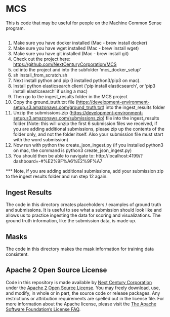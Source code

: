 # MCS

This is code that may be useful for people on the Machine Common Sense
program.

## 

 1. Make sure you have docker installed (Mac - brew install docker)
 2. Make sure you have wget installed (Mac - brew install wget)
 3. Make sure you have git installed (Mac - brew install git)
 4. Check out the project here:  https://github.com/NextCenturyCorporation/MCS
 5. cd into the project and into the subfolder ‘mcs_docker_setup’
 6. sh install_from_scratch.sh
 7. Next install python and pip (I installed python3/pip3 on mac). 
 8. Install python elasticsearch client ('pip install elasticsearch', or ‘pip3 install elasticsearch’ if using a mac)
 9. Then go to the ingest_results folder in the MCS project
10. Copy the ground_truth.txt file (https://development-environment-setup.s3.amazonaws.com/ground_truth.txt) into the ingest_results folder
11. Unzip the submissions.zip (https://development-environment-setup.s3.amazonaws.com/submissions.zip) file into the ingest_results folder (Note:  this will unzip the first 6 submission files we received, if you are adding additional submissions, please zip up the contents of the folder only, and not the folder itself.  Also your submission file must start with the word submission) 
12. Now run with python the create_json_ingest.py (if you installed python3 on mac, the command is python3 create_json_ingest.py)
13. You should then be able to navigate to:  http://localhost:4199/?dashboard=-#%E2%9F%A6%E2%9F%A7

*** Note, if you are adding additional submissions, add your submission zip to the ingest results folder and run step 12 again.

## Ingest Results

The code in this directory creates placeholders / examples of ground
truth and submissions.  It is useful to see what a submission should
look like and allows us to practice ingesting the data for scoring and
visualizations.  The ground truth information, like the submission
data, is made up.

## Masks

The code in this directory makes the mask information for training
data consistent.


## Apache 2 Open Source License

Code in this repository is made available by [Next Century
Corporation][1] under the [Apache 2 Open Source License][2].  You may
freely download, use, and modify, in whole or in part, the source code
or release packages. Any restrictions or attribution requirements are
spelled out in the license file.  For more information about the
Apache license, please visit the [The Apache Software Foundation’s
License FAQ][3].

[1]: http://www.nextcentury.com
[2]: http://www.apache.org/licenses/LICENSE-2.0.txt
[3]: http://www.apache.org/foundation/license-faq.html
